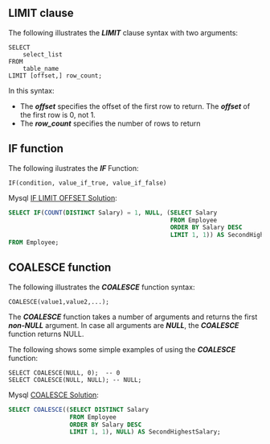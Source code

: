 
## LIMIT clause

The following illustrates the **_LIMIT_** clause syntax with two arguments:
```
SELECT 
    select_list
FROM
    table_name
LIMIT [offset,] row_count;
```

In this syntax:
* The **_offset_** specifies the offset of the first row to return. The **_offset_** of the first row is 0, not 1.
* The **_row_count_** specifies the number of rows to return

## IF function

The following ilustrates the **_IF_** Function:
```
IF(condition, value_if_true, value_if_false)
```

Mysql [IF LIMIT OFFSET Solution](mysql_if_limit_offset.sql):
```sql
SELECT IF(COUNT(DISTINCT Salary) = 1, NULL, (SELECT Salary
                                             FROM Employee
                                             ORDER BY Salary DESC
                                             LIMIT 1, 1)) AS SecondHighestSalary
FROM Employee;
```

## COALESCE function

The following illustrates the **_COALESCE_** function syntax:
```
COALESCE(value1,value2,...);
```

The **_COALESCE_** function takes a number of arguments and returns the first **_non-NULL_** argument. 
In case all arguments are **_NULL_**, the **_COALESCE_** function returns NULL.

The following shows some simple examples of using the **_COALESCE_** function:
```
SELECT COALESCE(NULL, 0);  -- 0
SELECT COALESCE(NULL, NULL); -- NULL;
```

Mysql [COALESCE Solution](mysql_coalesce.sql):
```sql
SELECT COALESCE((SELECT DISTINCT Salary
                 FROM Employee
                 ORDER BY Salary DESC
                 LIMIT 1, 1), NULL) AS SecondHighestSalary;
```





